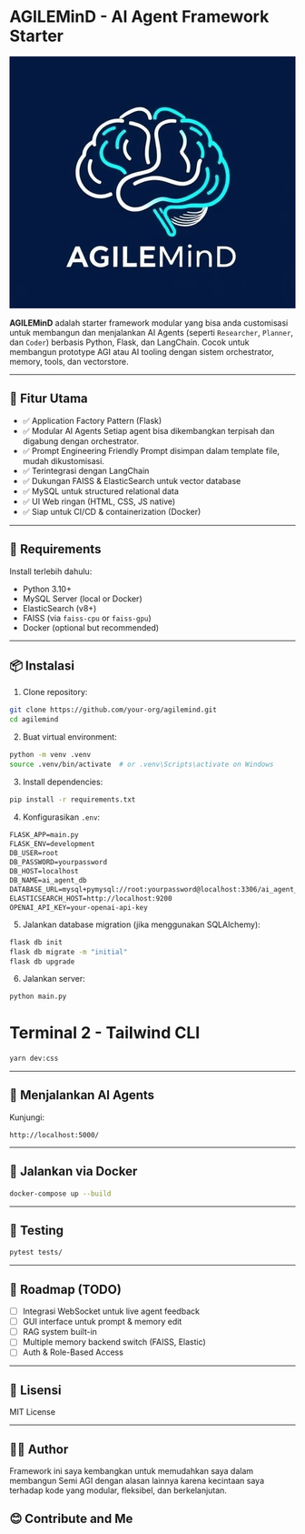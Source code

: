 # AGILEMinD - AI Agent Framework Starter

![logo](app/static/assets/icon.jpeg)

**AGILEMinD** adalah starter framework modular yang bisa anda customisasi untuk membangun dan menjalankan AI Agents (seperti `Researcher`, `Planner`, dan `Coder`) berbasis Python, Flask, dan LangChain. Cocok untuk membangun prototype AGI atau AI tooling dengan sistem orchestrator, memory, tools, dan vectorstore.

---

## 🚀 Fitur Utama

- ✅ Application Factory Pattern (Flask)
- ✅ Modular AI Agents Setiap agent bisa dikembangkan terpisah dan digabung dengan orchestrator.
- ✅ Prompt Engineering Friendly Prompt disimpan dalam template file, mudah dikustomisasi.
- ✅ Terintegrasi dengan LangChain
- ✅ Dukungan FAISS & ElasticSearch untuk vector database
- ✅ MySQL untuk structured relational data
- ✅ UI Web ringan (HTML, CSS, JS native)
- ✅ Siap untuk CI/CD & containerization (Docker)

---

## 🔧 Requirements

Install terlebih dahulu:

- Python 3.10+
- MySQL Server (local or Docker)
- ElasticSearch (v8+)
- FAISS (via `faiss-cpu` or `faiss-gpu`)
- Docker (optional but recommended)

---

## 📦 Instalasi

1. Clone repository:
```bash
git clone https://github.com/your-org/agilemind.git
cd agilemind
````

2. Buat virtual environment:

```bash
python -m venv .venv
source .venv/bin/activate  # or .venv\Scripts\activate on Windows
```

3. Install dependencies:

```bash
pip install -r requirements.txt
```

4. Konfigurasikan `.env`:

```env
FLASK_APP=main.py
FLASK_ENV=development
DB_USER=root
DB_PASSWORD=yourpassword
DB_HOST=localhost
DB_NAME=ai_agent_db
DATABASE_URL=mysql+pymysql://root:yourpassword@localhost:3306/ai_agent_db
ELASTICSEARCH_HOST=http://localhost:9200
OPENAI_API_KEY=your-openai-api-key
```

5. Jalankan database migration (jika menggunakan SQLAlchemy):

```bash
flask db init
flask db migrate -m "initial"
flask db upgrade
```

6. Jalankan server:

```bash
python main.py
```

# Terminal 2 - Tailwind CLI
```bash
yarn dev:css
```

---

## 🧠 Menjalankan AI Agents

Kunjungi:

```
http://localhost:5000/
```

---

## 🐳 Jalankan via Docker

```bash
docker-compose up --build
```

---

## 🧪 Testing

```bash
pytest tests/
```

---

## 📌 Roadmap (TODO)

* [ ] Integrasi WebSocket untuk live agent feedback
* [ ] GUI interface untuk prompt & memory edit
* [ ] RAG system built-in
* [ ] Multiple memory backend switch (FAISS, Elastic)
* [ ] Auth & Role-Based Access

---

## 📄 Lisensi

MIT License

---

## 👨‍💻 Author

Framework ini saya kembangkan untuk memudahkan saya dalam membangun Semi AGI dengan alasan lainnya karena kecintaan saya terhadap kode yang modular, fleksibel, dan berkelanjutan.

## 😊 Contribute and Me
